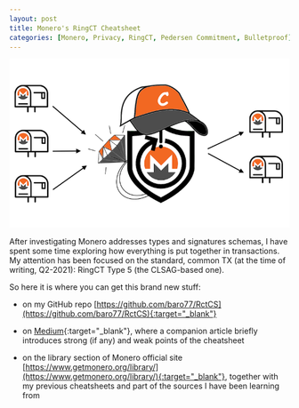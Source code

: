 ```yaml
---
layout: post
title: Monero's RingCT Cheatsheet
categories: [Monero, Privacy, RingCT, Pedersen Commitment, Bulletproof]
---
```


![](/images/monero-ringct.png)

After investigating Monero addresses types and signatures schemas, I have spent some time exploring how everything is put together in transactions. My attention has been focused on the standard, common TX (at the time of writing, Q2-2021): RingCT Type 5 (the CLSAG-based one).

So here it is where you can get this brand new stuff:

- on my GitHub repo [https://github.com/baro77/RctCS](https://github.com/baro77/RctCS){:target="_blank"}

- on [Medium](https://baro77.medium.com/monero-ringct-cheatsheet-8a9fcf580600?source=friends_link&sk=4504b16263b3beb4152498662bd4b9ae){:target="_blank"}, where a companion article briefly introduces strong (if any) and weak points of the cheatsheet

- on the library section of Monero official site [https://www.getmonero.org/library/](https://www.getmonero.org/library/){:target="_blank"}, together with my previous cheatsheets and part of the sources I have been learning from